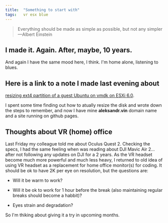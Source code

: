 ```yaml
---
title:  "Something to start with"
tags:   vr esx blue
---
```


> Everything should be made as simple as possible,
> but not any simpler &#x2014;Albert Einstein


## I made it. Again. After, maybe, 10 years.

And again I have the same mood here, I think. I'm home alone, listening to
blues.


## Here is a link to a note I made last evening about

[resizing ext4 partition of a guest Ubuntu on vmdk on ESXi 6.0](https://superuser.com/a/1594385/1230369).

I spent some time finding out how to atually resize the disk and wrote down
the steps to remember, and now I have mine **aleksandr.vin**
domain name and a site running on github pages.


## Thoughts about VR (home) office

Last Friday my colleague told me about Oculus Quest 2. Checking the specs,
I had the same feeling when was reading about DJI Mavic Air 2&#x2026; after not
following any updates on DJI for a 2 years. As the VR headset become much
more powerful and much less heavy, I returned to old idea of using VR headset
as a replacement for home office monitor(s) for coding. It should be ok to
have 2K per eye on resolution, but the questions are:

-   Will it be warm to work?

-   Will it be ok to work for 1 hour before the break (also maintaining
    regular breaks should become a habbit)?

-   Eyes strain and degradation?

So I'm thiking about giving it a try in upcoming months.
